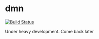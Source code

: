 # dmn

[![Build Status](https://travis-ci.org/apolukhin/dmn.svg?branch=master)](https://travis-ci.org/apolukhin/dmn)

Under heavy development. Come back later
